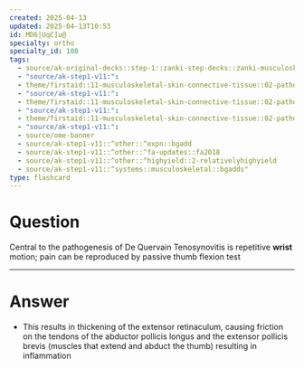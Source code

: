 ```yaml
---
created: 2025-04-13
updated: 2025-04-13T10:53
id: MD6|UqC]u@
specialty: ortho
specialty_id: 108
tags:
  - source/ak-original-decks::step-1::zanki-step-decks::zanki-musculoskeletal::musculoskeletal-pathology
  - "source/ak-step1-v11:": 
  - theme/firstaid::11-musculoskeletal-skin-connective-tissue::02-pathology::02-wrist-&-hand-injuries::de-quervain-tenosynovitis
  - "source/ak-step1-v11:": 
  - theme/firstaid::11-musculoskeletal-skin-connective-tissue::02-pathology::05-common-msk-conditions
  - "source/ak-step1-v11:": 
  - theme/firstaid::11-musculoskeletal-skin-connective-tissue::02-pathology::05-common-msk-conditions::de-quervain-tenosynovitis
  - "source/ak-step1-v11:": 
  - source/ome-banner
  - source/ak-step1-v11::^other::^expn::bgadd
  - source/ak-step1-v11::^other::^fa-updates::fa2018
  - source/ak-step1-v11::^other::^highyield::2-relativelyhighyield
  - source/ak-step1-v11::^systems::musculoskeletal::bgadds"
type: flashcard
---
```


# Question
Central to the pathogenesis of De Quervain Tenosynovitis is repetitive **wrist** motion; pain can be reproduced by passive thumb flexion test

---

# Answer
- This results in thickening of the extensor retinaculum, causing friction on the tendons of the abductor pollicis longus and the extensor pollicis brevis (muscles that extend and abduct the thumb) resulting in inflammation